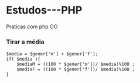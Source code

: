 # Estudos---PHP
Praticas com php OO

### Tirar a média
```
$media = $gener['m'] + $gener['f'];
if( $media ){
    $mediaM = ((100 * $gener['m'])/ $media)%100 ;
    $mediaF = ((100 * $gener['f'])/ $media)%100 ;
}
```
